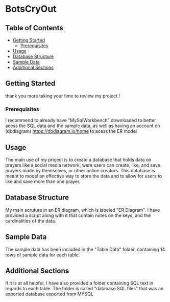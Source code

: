 # BotsCryOut

## Table of Contents

- [Getting Started](#getting-started)
  - [Prerequisites](#prerequisites)
- [Usage](#usage)
- [Database Structure](#database-structure)
- [Sample Data](#sample-data)
- [Additional Sections](#additional-sections)

## Getting Started
thank you more taking your time to review my project !

### Prerequisites

I recommend to already have "MySqlWorkbench" downloaded to better acess the SQL data and the sample data, as well as having an account on (dbdiagram) https://dbdiagram.io/home to acess the ER model

## Usage

The main use of my project is to create a database that holds data on prayers like a social media network, were users can create, like, and save prayers made by themselves, or other online creators. This database is meant to model an effective way to store the data and to allow for users to like and save more than one prayer.

## Database Structure

My main scruture in an ER diagram, which is labeled "ER Diagram". I have provided a script along with it that contain notes on the keys, and the cardinalities of the data.

## Sample Data
The sample data has been included in the "Table Data" folder, containing 14 rows of sample data for each table. 

## Additional Sections

If it is at all helpful, I have also provided a folder containing SQL text in regards to each table. The folder is called "database SQL files" that was an exported database exported from MYSQL

